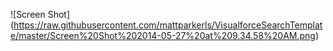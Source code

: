 ![Screen Shot]
(https://raw.githubusercontent.com/mattparkerls/VisualforceSearchTemplate/master/Screen%20Shot%202014-05-27%20at%209.34.58%20AM.png)
